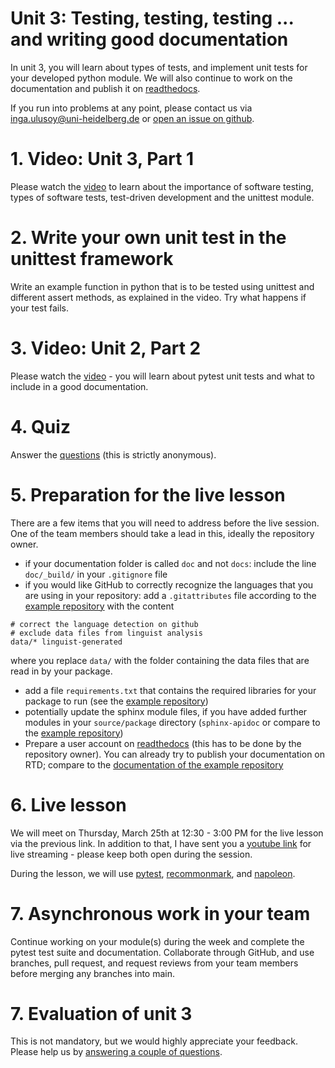 # Unit 3: Testing, testing, testing ... and writing good documentation
In unit 3, you will learn about types of tests, and implement unit tests for your developed python module. We will also continue to work on the documentation and publish it on [readthedocs](https://readthedocs.org/).

If you run into problems at any point, please contact us via inga.ulusoy@uni-heidelberg.de or [open an issue on github](https://docs.github.com/en/github/managing-your-work-on-github/creating-an-issue).

# 1. Video: Unit 3, Part 1
Please watch the [video](https://youtu.be/11t1EGV3V3I) to learn about the importance of software testing, types of software tests, test-driven development and the unittest module.

# 2. Write your own unit test in the unittest framework
Write an example function in python that is to be tested using unittest and different assert methods, as explained in the video. Try what happens if your test fails.

# 3. Video: Unit 2, Part 2
Please watch the [video](https://youtu.be/eSIygwMcK24) - you will learn about pytest unit tests and what to include in a good documentation.

# 4. Quiz
Answer the [questions](https://forms.gle/FpACFFcesq5vZB7D6) (this is strictly anonymous).

# 5. Preparation for the live lesson
There are a few items that you will need to address before the live session. One of the team members should take a lead in this, ideally the repository owner.
- if your documentation folder is called `doc` and not `docs`: include the line `doc/_build/` in your `.gitignore` file
- if you would like GitHub to correctly recognize the languages that you are using in your repository: add a `.gitattributes` file according to the [example repository](https://github.com/iulusoy/team0) with the content
```
# correct the language detection on github
# exclude data files from linguist analysis
data/* linguist-generated
```
where you replace `data/` with the folder containing the data files that are read in by your package.
- add a file `requirements.txt` that contains the required libraries for your package to run (see the [example repository](https://github.com/iulusoy/team0))
- potentially update the sphinx module files, if you have added further modules in your `source/package` directory (`sphinx-apidoc` or compare to the [example repository](https://github.com/iulusoy/team0))
- Prepare a user account on [readthedocs](https://readthedocs.org/) (this has to be done by the repository owner). You can already try to publish your documentation on RTD; compare to the [documentation of the example repository](https://team0.readthedocs.io/en/latest/index.html)

# 6. Live lesson
We will meet on Thursday, March 25th at 12:30 - 3:00 PM for the live lesson via the previous link. In addition to that, I have sent you a [youtube link](https://www.youtube.com/watch?v=lWUpi3q04nA) for live streaming - please keep both open during the session.

During the lesson, we will use [pytest](https://docs.pytest.org/en/stable/), [recommonmark](https://recommonmark.readthedocs.io/en/latest/), and [napoleon](https://www.sphinx-doc.org/en/master/usage/extensions/napoleon.html).

# 7. Asynchronous work in your team
Continue working on your module(s) during the week and complete the pytest test suite and documentation. Collaborate through GitHub, and use branches, pull request, and request reviews from your team members before merging any branches into main.

# 7. Evaluation of unit 3
This is not mandatory, but we would highly appreciate your feedback. Please help us by [answering a couple of questions](https://forms.gle/FoCgR6ZDLC8gjkxB7).
